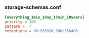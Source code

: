 ### storage-schemas.conf

```ini
[everything_1min_1day_15min_10years]
priority = 100
pattern = .*
retentions = 60:565920,900:350400
```
